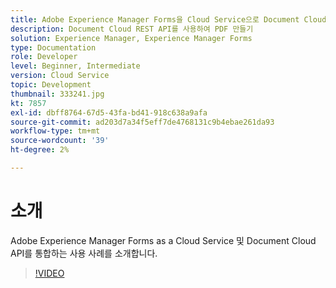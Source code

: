 ```yaml
---
title: Adobe Experience Manager Forms을 Cloud Service으로 Document Cloud과 통합
description: Document Cloud REST API를 사용하여 PDF 만들기
solution: Experience Manager, Experience Manager Forms
type: Documentation
role: Developer
level: Beginner, Intermediate
version: Cloud Service
topic: Development
thumbnail: 333241.jpg
kt: 7857
exl-id: dbff8764-67d5-43fa-bd41-918c638a9afa
source-git-commit: ad203d7a34f5eff7de4768131c9b4ebae261da93
workflow-type: tm+mt
source-wordcount: '39'
ht-degree: 2%

---
```


# 소개

Adobe Experience Manager Forms as a Cloud Service 및 Document Cloud API를 통합하는 사용 사례를 소개합니다.

>[!VIDEO](https://video.tv.adobe.com/v/333241/?quality=12&learn=on)
